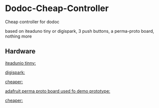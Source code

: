 # Dodoc-Cheap-Controller

Cheap controller for dodoc

based on iteaduno tiny or digispark, 3 push buttons, a perma-proto board, nothing more
## Hardware

[iteadunio tinny:](https://www.itead.cc/iteaduino-tiny.html)

[digispark:](http://digistump.com/products/1)

[cheaper:](https://fr.aliexpress.com/item/Digispark-kickstarter-Micro-development-board-ATTINY85-module-for-Arduino-usb/32584975067.html?spm=2114.30011508.3.1.jKAIly&ws_ab_test=searchweb0_0,searchweb201602_4_10065_10000073_10068_10000077_10000074_10000033_119_10000030_10000026_10000023_431_10000069_10000068_10060_10062_10056_10055_10000062_10054_10000063_10059_10099_10000020_10000013_10103_10102_10000016_10096_10000056_10000059_10052_10053_10107_10050_10106_10051_10000097_10000094_10000091_10000007_10000050_10084_10000101_10083_10000100_10080_10000047_10000104_10082_10081_10110_10111_10112_10113_10114_10000089_10000086_10037_10000083_10033_10000041_10000080_10078_10079_10077_10000038_10073_10070_10122_10123_10121_10126_10124-10050,searchweb201603_3,afswitch_2_afChannel,ppcSwitch_5,single_sort_2_default&btsid=2bcd6f8d-63cd-485a-807e-6c7009551776&algo_expid=198866cb-b09a-4a23-8789-80dca38564a1-0&algo_pvid=198866cb-b09a-4a23-8789-80dca38564a1)

[adafruit perma proto board used fo demo prototype:](https://www.adafruit.com/product/571)

[cheaper:](https://fr.aliexpress.com/item/Best-Promotion-5x10cm-Solderless-PCB-Test-Breadboard-Single-Side-Copper-Prototype-Paper-Tinned-Plate-2-3/32668959779.html?scm=1007.13338.71800.000000000000000&pvid=22517b11-2158-4185-8b26-d3d02454ac1e&tpp=1)



